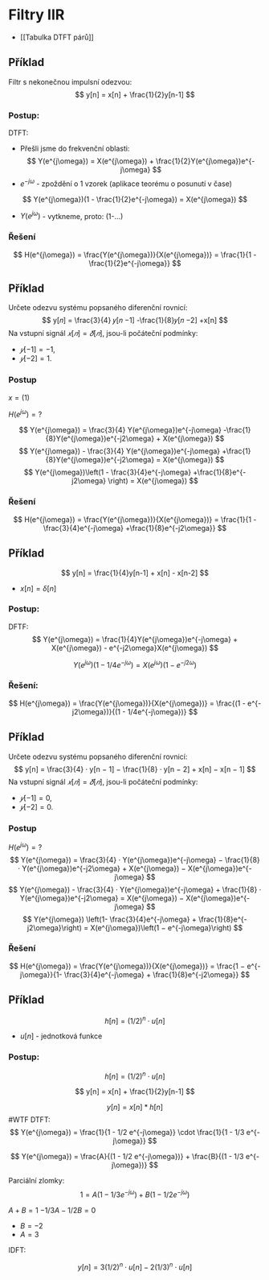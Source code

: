 # Filtry IIR
- [[Tabulka DTFT párů]]
## Příklad
Filtr s nekonečnou impulsní odezvou:
$$
y[n] = x[n] + \frac{1}{2}y[n-1]
$$

### Postup:
DTFT:
- Přešli jsme do frekvenční oblasti:
$$
Y(e^{j\omega}) = X(e^{j\omega}) + \frac{1}{2}Y(e^{j\omega})e^{-j\omega}
$$
- $e^{-j\omega}$ - zpoždění o 1 vzorek (aplikace teorému o posunutí v čase)

$$
Y(e^{j\omega})(1 - \frac{1}{2}e^{-j\omega}) = X(e^{j\omega})
$$
- $Y(e^{j\omega})$ - vytkneme, proto: (1-...)
### Řešení
$$
H(e^{j\omega}) = \frac{Y(e^{j\omega})}{X(e^{j\omega})} = \frac{1}{1 - \frac{1}{2}e^{-j\omega}}
$$

## Příklad
Určete odezvu systému popsaného diferenční rovnicí:
$$
y[𝑛] = \frac{3}{4} 𝑦[𝑛 −1] -\frac{1}{8}𝑦[𝑛 −2] +x[n]
$$
Na vstupní signál $𝑥[𝑛] = 𝛿[𝑛]$, jsou-li počáteční podmínky:
- $𝑦[−1] = −1$,
- $𝑦[−2] = 1$.

### Postup
$x=(1)$

$H(e^{j\omega}) = ?$

$$
Y(e^{j\omega}) = \frac{3}{4} Y(e^{j\omega})e^{-j\omega} -\frac{1}{8}Y(e^{j\omega})e^{-j2\omega} + X(e^{j\omega})
$$
$$
Y(e^{j\omega}) - \frac{3}{4} Y(e^{j\omega})e^{-j\omega} +\frac{1}{8}Y(e^{j\omega})e^{-j2\omega} = X(e^{j\omega})
$$
$$
Y(e^{j\omega})\left(1 - \frac{3}{4}e^{-j\omega} +\frac{1}{8}e^{-j2\omega} \right) = X(e^{j\omega})
$$
### Řešení
$$
H(e^{j\omega}) 
= \frac{Y(e^{j\omega})}{X(e^{j\omega})}
= \frac{1}{1 - \frac{3}{4}e^{-j\omega} +\frac{1}{8}e^{-j2\omega}}
$$

## Příklad 

$$
y[n] = \frac{1}{4}y[n-1] + x[n] - x[n-2]
$$
- $x[n] = \delta[n]$

### Postup:
DFTF:
$$
Y(e^{j\omega}) = \frac{1}{4}Y(e^{j\omega})e^{-j\omega} + X(e^{j\omega}) - e^{-j2\omega}X(e^{j\omega})
$$

$$
Y(e^{j\omega})(1 - 1/4e^{-j\omega}) = X(e^{j\omega})(1 - e^{-j2\omega})
$$

### Řešení:
$$
H(e^{j\omega}) = \frac{Y(e^{j\omega})}{X(e^{j\omega})} = \frac{(1 - e^{-j2\omega})}{(1 - 1/4e^{-j\omega})}
$$

## Příklad
Určete odezvu systému popsaného diferenční rovnicí:
$$
y[n] = \frac{3}{4} · y[n − 1] − \frac{1}{8} · y[n − 2] + x[n] − x[n − 1]
$$
Na vstupní signál $𝑥[𝑛] = 𝛿[𝑛]$, jsou-li počáteční podmínky:
- $𝑦[−1] = 0$,
- $𝑦[−2] = 0$.
### Postup

$H(e^{j\omega}) = ?$
$$
Y(e^{j\omega}) = \frac{3}{4} · Y(e^{j\omega})e^{-j\omega} − \frac{1}{8} · Y(e^{j\omega})e^{-j2\omega} + X(e^{j\omega}) − X(e^{j\omega})e^{-j\omega}
$$
$$
Y(e^{j\omega}) - \frac{3}{4} · Y(e^{j\omega})e^{-j\omega} + \frac{1}{8} · Y(e^{j\omega})e^{-j2\omega} 
=  X(e^{j\omega}) − X(e^{j\omega})e^{-j\omega}
$$
$$
Y(e^{j\omega}) \left(1- \frac{3}{4}e^{-j\omega} + \frac{1}{8}e^{-j2\omega}\right) 
=  X(e^{j\omega})\left(1 − e^{-j\omega}\right) 
$$
### Řešení
$$
H(e^{j\omega}) 
= \frac{Y(e^{j\omega})}{X(e^{j\omega})}
= \frac{1 − e^{-j\omega}}{1- \frac{3}{4}e^{-j\omega} + \frac{1}{8}e^{-j2\omega}} 
$$

## Příklad

$$
h[n] = (1/2)^n \cdot u[n]
$$

- $u[n]$ - jednotková funkce
### Postup:
$$
h[n] = (1/2)^n \cdot u[n]
$$

$$
y[n] = x[n] + \frac{1}{2}y[n-1]
$$

$$
y[n] = x[n] * h[n]
$$
#WTF
DTFT:
$$
Y(e^{j\omega}) = \frac{1}{1 - 1/2 e^{-j\omega}} \cdot \frac{1}{1 - 1/3 e^{-j\omega}}
$$
 
$$
Y(e^{j\omega}) = \frac{A}{(1 - 1/2 e^{-j\omega})} + \frac{B}{(1 - 1/3 e^{-j\omega})}
$$
 
Parciální zlomky:
$$
1 = A(1 - 1/3 e^{-j\omega}) + B(1 - 1/2 e^{-j\omega})
$$

$A + B = 1$
$-1/3A - 1/2B = 0$

- $B = -2$
- $A = 3$  

IDFT:

$$
y[n] = 3 (1/2)^n \cdot u[n] - 2 (1/3)^n \cdot u[n]
$$